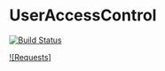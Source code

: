 # UserAccessControl

[![Build Status](https://travis-ci.org/vtsyryuk/UserAccessControl.svg?branch=master)](https://travis-ci.org/vtsyryuk/UserAccessControl)

[![Requests]](https://travis-ci.org/vtsyryuk/UserAccessControl/requests)
